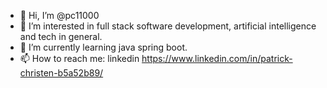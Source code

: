- 👋 Hi, I’m @pc11000
- 👀 I’m interested in full stack software development, artificial intelligence and tech in general.
- 🌱 I’m currently learning java spring boot.
- 📫 How to reach me: linkedin https://www.linkedin.com/in/patrick-christen-b5a52b89/

<!---
pc11000/pc11000 is a ✨ special ✨ repository because its `README.md` (this file) appears on your GitHub profile.
You can click the Preview link to take a look at your changes.
--->
